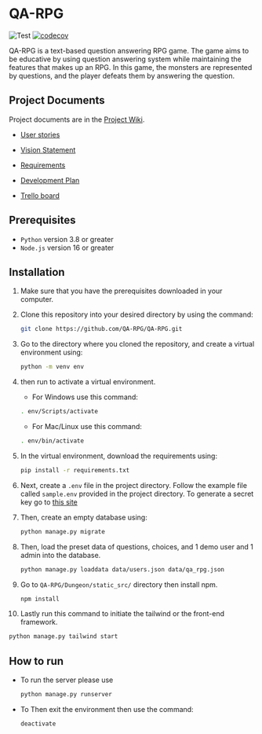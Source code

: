 # QA-RPG
![Test](https://github.com/QA-RPG/QA-RPG/actions/workflows/unittest.yml/badge.svg)
[![codecov](https://codecov.io/gh/QA-RPG/QA-RPG/branch/main/graph/badge.svg?token=D3ZLS8LZ12)](https://codecov.io/gh/QA-RPG/QA-RPG)

QA-RPG is a text-based question answering RPG game. The game aims to be educative by using question answering system while maintaining the features that makes up an RPG. In this game, the monsters are represented by questions, and the player defeats them by answering the question.

## Project Documents

Project documents are in the [Project Wiki](../../wiki/Home).

- [User stories](https://github.com/QA-RPG/QA-RPG/wiki/User-Stories)

- [Vision Statement](https://github.com/QA-RPG/QA-RPG/wiki/Vision-Statement)

- [Requirements](https://github.com/QA-RPG/QA-RPG/wiki/Requirements)

- [Development Plan](https://github.com/QA-RPG/QA-RPG/wiki/Development-Plan)

- [Trello board](https://trello.com/b/87UXzdzR/information)

## Prerequisites
- ```Python``` version 3.8 or greater
- ```Node.js``` version 16 or greater

## Installation
1. Make sure that you have the prerequisites downloaded in your computer.
2. Clone this repository into your desired directory by using the command:
    ```sh
    git clone https://github.com/QA-RPG/QA-RPG.git
    ```
3. Go to the directory where you cloned the repository, and create a virtual environment using:
    ```sh
    python -m venv env
    ```
4. then run to activate a virtual environment.
    - For Windows use this command:
    ```sh
    . env/Scripts/activate
    ```
    - For Mac/Linux use this command:
    ```sh
    . env/bin/activate  
    ```
    
5. In the virtual environment, download the requirements using:
    ```sh
    pip install -r requirements.txt
    ```
6. Next, create a ```.env``` file in the project directory. Follow the example file called
```sample.env``` provided in the project directory. To generate a secret key go to [this site](https://djecrety.ir/)
7. Then, create an empty database using:
    ```sh
    python manage.py migrate
    ```
8. Then, load the preset data of questions, choices, and 1 demo user and 1 admin into the database.
    ```sh
   python manage.py loaddata data/users.json data/qa_rpg.json
   ```
9. Go to ```QA-RPG/Dungeon/static_src/``` directory then install npm.
    ```sh
    npm install
    ```
10. Lastly run this command to initiate the tailwind or the front-end framework.
   ```sh
   python manage.py tailwind start
   ```
## How to run
- To run the server please use
    ```sh
    python manage.py runserver
    ```
- To Then exit the environment then use the command:
    ```sh
    deactivate
    ```
